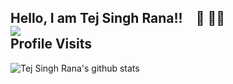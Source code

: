 <!--###  -->
<div>
  <h2>
    Hello, I am Tej Singh Rana!! 👋 🧑‍🎓
    <br/>
    <img src="https://profile-counter.glitch.me/tej-singh-rana/count.svg"/>
    <br/>
    Profile Visits
  </h2>
</div>

![Tej Singh Rana's github stats](https://github-readme-stats.vercel.app/api?username=tej-singh-rana&show_icons=true&theme=cobalt&include_all_commits=true&count_private=true&)

<!--
**Tej-Singh-Rana/Tej-Singh-Rana** is a ✨ _special_ ✨ repository because its `README.md` (this file) appears on your GitHub profile.

Here are some ideas to get you started:

- 🔭 I’m currently working on ...
- 🌱 I’m currently learning ...
- 👯 I’m looking to collaborate on ...
- 🤔 I’m looking for help with ...
- 💬 Ask me about ...
- 📫 How to reach me: ...
- 😄 Pronouns: ...
- ⚡ Fun fact: ...
-->
